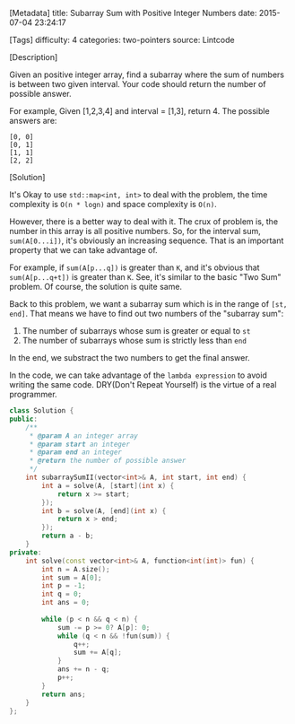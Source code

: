 [Metadata]
title: Subarray Sum with Positive Integer Numbers
date: 2015-07-04 23:24:17 

[Tags]
difficulty: 4
categories: two-pointers
source: Lintcode

[Description]

Given an positive integer array, find a subarray where the sum of numbers is between two given interval. Your code should return the number of possible answer.

For example, Given [1,2,3,4] and interval = [1,3], return 4. The possible answers are:

```
[0, 0]
[0, 1]
[1, 1]
[2, 2]
```

[Solution]

It's Okay to use `std::map<int, int>` to deal with the problem, the time complexity is `O(n * logn)` and space complexity is `O(n)`.

However, there is a better way to deal with it. The crux of problem is, the number in this array is all positive numbers. So, for the interval sum, `sum(A[0...i])`, it's obviously an increasing sequence. That is an important property that we can take advantage of.

For example, if `sum(A[p...q])` is greater than `K`, and it's obvious that `sum(A[p...q+t])` is greater than `K`. See, it's similar to the basic "Two Sum" problem. Of course, the solution is quite same.

Back to this problem, we want a subarray sum which is in the range of `[st, end]`. That means we have to find out two numbers of the "subarray sum":

1. The number of subarrays whose sum is greater or equal to `st`
2. The number of subarrays whose sum is strictly less than `end`

In the end, we substract the two numbers to get the final answer.

In the code, we can take advantage of the `lambda expression` to avoid writing the same code. DRY(Don't Repeat Yourself) is the virtue of a real programmer.

```cpp
class Solution {
public:
    /**
     * @param A an integer array
     * @param start an integer
     * @param end an integer
     * @return the number of possible answer
     */
    int subarraySumII(vector<int>& A, int start, int end) {
        int a = solve(A, [start](int x) {
            return x >= start;
        });
        int b = solve(A, [end](int x) {
            return x > end;
        });
        return a - b;
    }
private:
    int solve(const vector<int>& A, function<int(int)> fun) {
        int n = A.size();
        int sum = A[0];
        int p = -1;
        int q = 0;
        int ans = 0;
        
        while (p < n && q < n) {
            sum -= p >= 0? A[p]: 0;
            while (q < n && !fun(sum)) {
                q++;
                sum += A[q];
            }
            ans += n - q;
            p++;
        }
        return ans;
    }
};
```
